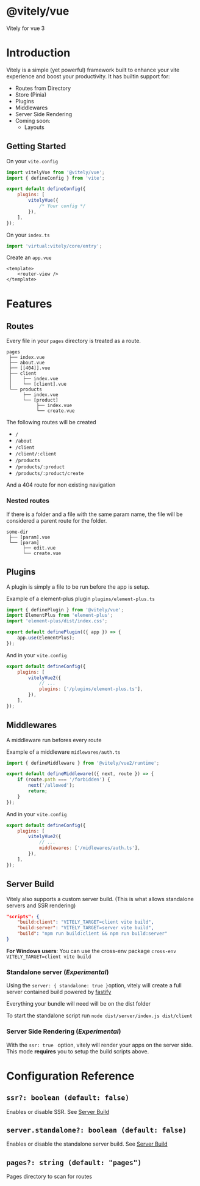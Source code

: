 # @vitely/vue

Vitely for vue 3

# Introduction

Vitely is a simple (yet powerful) framework built to enhance your vite experience and boost your productivity.
It has builtin support for:

-   Routes from Directory
-   Store (Pinia)
-   Plugins
-   Middlewares
-   Server Side Rendering
-   Coming soon:
    -   Layouts

## Getting Started

On your `vite.config`

```js
import vitelyVue from '@vitely/vue';
import { defineConfig } from 'vite';

export default defineConfig({
    plugins: [
        vitelyVue({
            /* Your config */
        }),
    ],
});
```

On your `index.ts`

```ts
import 'virtual:vitely/core/entry';
```

Create an `app.vue`

```vue
<template>
    <router-view />
</template>
```

# Features

## Routes

Every file in your `pages` directory is treated as a route.

```
pages
 ├── index.vue
 ├── about.vue
 ├── [[404]].vue
 ├── client
 │    ├── index.vue
 │    └── [client].vue
 └── products
      ├── index.vue
      └── [product]
           ├── index.vue
           └── create.vue
```

The following routes will be created

-   `/`
-   `/about`
-   `/client`
-   `/client/:client`
-   `/products`
-   `/products/:product`
-   `/products/:product/create`

And a 404 route for non existing navigation

### Nested routes

If there is a folder and a file with the same param name, the file will be considered a parent route for the folder.

```
some-dir
 ├── [param].vue
 └── [param]
      ├── edit.vue
      └── create.vue
```

## Plugins

A plugin is simply a file to be run before the app is setup.

Example of a element-plus plugin `plugins/element-plus.ts`

```ts
import { definePlugin } from '@vitely/vue';
import ElementPlus from 'element-plus';
import 'element-plus/dist/index.css';

export default definePlugin(({ app }) => {
    app.use(ElementPlus);
});
```

And in your `vite.config`

```js
export default defineConfig({
    plugins: [
        vitelyVue2({
            // ...
            plugins: ['/plugins/element-plus.ts'],
        }),
    ],
});
```

## Middlewares

A middleware run befores every route

Example of a middleware `midlewares/auth.ts`

```ts
import { defineMiddleware } from '@vitely/vue2/runtime';

export default defineMiddleware(({ next, route }) => {
    if (route.path === '/forbidden') {
        next('/allowed');
        return;
    }
});
```

And in your `vite.config`

```js
export default defineConfig({
    plugins: [
        vitelyVue2({
            // ...
            middlewares: ['/midlewares/auth.ts'],
        }),
    ],
});
```

## Server Build

Vitely also supports a custom server build. (This is what allows standalone servers and SSR rendering)

```json
"scripts": {
    "build:client": "VITELY_TARGET=client vite build",
    "build:server": "VITELY_TARGET=server vite build",
    "build": "npm run build:client && npm run build:server"
}
```

**For Windows users**: You can use the cross-env package `cross-env VITELY_TARGET=client vite build`

### Standalone server (_Experimental_)

Using the `server: { standalone: true }`option, vitely will create a full server contained build powered by [fastify](https://www.fastify.io/)

Everything your bundle will need will be on the dist folder

To start the standalone script run `node dist/server/index.js dist/client`

### Server Side Rendering (_Experimental_)

With the `ssr: true ` option, vitely will render your apps on the server side. This mode **requires** you to setup the build scripts above.

# Configuration Reference

## `ssr?: boolean (default: false)`

Enables or disable SSR. See [Server Build](#server-build)

## `server.standalone?: boolean (default: false)`

Enables or disable the standalone server build. See [Server Build](#server-build)

## `pages?: string (default: "pages")`

Pages directory to scan for routes
